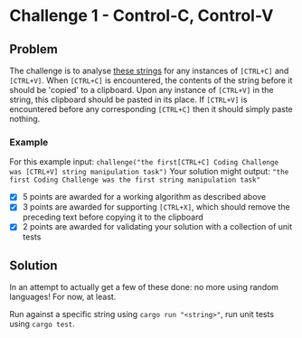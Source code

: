 # Challenge 1 - Control-C, Control-V

## Problem
The challenge is to analyse [these strings](data.txt) for any instances of `[CTRL+C]` and `[CTRL+V]`. When `[CTRL+C]` is encountered, the contents of the string before it should be 'copied' to a clipboard. Upon any instance of `[CTRL+V]` in the string, this clipboard should be pasted in its place. If `[CTRL+V]` is encountered before any corresponding `[CTRL+C]` then it should simply paste nothing.

### Example
For this example input:
```challenge("the first[CTRL+C] Coding Challenge was [CTRL+V] string manipulation task")```
Your solution might output:
```"the first Coding Challenge was the first string manipulation task"```

* [x] 5 points are awarded for a working algorithm as described above
* [x] 3 points are awarded for supporting `[CTRL+X]`, which should remove the preceding text before copying it to the clipboard
* [x] 2 points are awarded for validating your solution with a collection of unit tests

## Solution
In an attempt to actually get a few of these done: no more using random languages! For now, at least.

Run against a specific string using `cargo run "<string>"`, run unit tests using `cargo test`.
